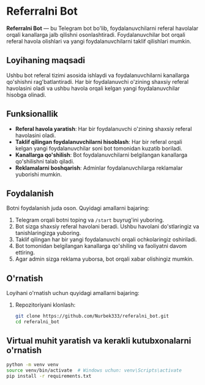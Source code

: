 # Referralni Bot

**Referralni Bot** — bu Telegram bot bo'lib, foydalanuvchilarni referal havolalar orqali kanallarga jalb qilishni osonlashtiradi. Foydalanuvchilar bot orqali referal havola olishlari va yangi foydalanuvchilarni taklif qilishlari mumkin.

## Loyihaning maqsadi

Ushbu bot referal tizimi asosida ishlaydi va foydalanuvchilarni kanallarga qo'shishni rag'batlantiradi. Har bir foydalanuvchi o'zining shaxsiy referal havolasini oladi va ushbu havola orqali kelgan yangi foydalanuvchilar hisobga olinadi.

## Funksionallik

- **Referal havola yaratish**: Har bir foydalanuvchi o'zining shaxsiy referal havolasini oladi.
- **Taklif qilingan foydalanuvchilarni hisoblash**: Har bir referal orqali kelgan yangi foydalanuvchilar soni bot tomonidan kuzatib boriladi.
- **Kanallarga qo'shilish**: Bot foydalanuvchilarni belgilangan kanallarga qo'shilishni talab qiladi.
- **Reklamalarni boshqarish**: Adminlar foydalanuvchilarga reklamalar yuborishi mumkin.

## Foydalanish

Botni foydalanish juda oson. Quyidagi amallarni bajaring:

1. Telegram orqali botni toping va `/start` buyrug'ini yuboring.
2. Bot sizga shaxsiy referal havolani beradi. Ushbu havolani do'stlaringiz va tanishlaringizga yuboring.
3. Taklif qilingan har bir yangi foydalanuvchi orqali ochkolaringiz oshiriladi.
4. Bot tomonidan belgilangan kanallarga qo'shiling va faoliyatni davom ettiring.
5. Agar admin sizga reklama yuborsa, bot orqali xabar olishingiz mumkin.

## O'rnatish

Loyihani o'rnatish uchun quyidagi amallarni bajaring:

1. Repozitoriyani klonlash:

   ```bash
   git clone https://github.com/Nurbek333/referalni_bot.git
   cd referalni_bot


## Virtual muhit yaratish va kerakli kutubxonalarni o'rnatish

```bash
python -m venv venv
source venv/bin/activate  # Windows uchun: venv\Scripts\activate
pip install -r requirements.txt
